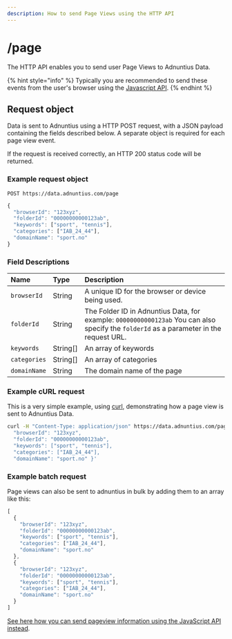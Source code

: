 ```yaml
---
description: How to send Page Views using the HTTP API
---
```


# /page

The HTTP API enables you to send user Page Views to Adnuntius Data.

{% hint style="info" %}
Typically you are recommended to send these events from the user's browser using the [Javascript API](../javascript/).
{% endhint %}

## Request object

Data is sent to Adnuntius using a HTTP POST request, with a JSON payload containing the fields described below. A separate object is required for each page view event.

If the request is received correctly, an HTTP 200 status code will be returned.

### Example request object

```http
POST https://data.adnuntius.com/page
```

```javascript
{
  "browserId": "123xyz",
  "folderId": "00000000000123ab",
  "keywords": ["sport", "tennis"],
  "categories": ["IAB_24_44"],
  "domainName": "sport.no"
}
```

### Field Descriptions

| Name | Type | Description |
| :--- | :--- | :--- |
| `browserId` | String | A unique ID for the browser or device being used. |
| `folderId` | String | The Folder ID in Adnuntius Data, for example: `00000000000123ab` You can also specify the `folderId` as a parameter in the request URL. |
| `keywords` | String\[\] | An array of keywords |
| `categories` | String\[\] | An array of categories |
| `domainName` | String | The domain name of the page |

### Example cURL request

This is a very simple example, using [curl](https://curl.haxx.se), demonstrating how a page view is sent to Adnuntius Data.

```bash
curl -H "Content-Type: application/json" https://data.adnuntius.com/page -d '{
  "browserId": "123xyz",
  "folderId": "00000000000123ab",
  "keywords": ["sport", "tennis"],
  "categories": ["IAB_24_44"],
  "domainName": "sport.no" }'
```

### Example batch request

Page views can also be sent to adnuntius in bulk by adding them to an array like this:

```javascript
[
  {
    "browserId": "123xyz",
    "folderId": "00000000000123ab",
    "keywords": ["sport", "tennis"],
    "categories": ["IAB_24_44"],
    "domainName": "sport.no"
  },
  {
    "browserId": "123xyz",
    "folderId": "00000000000123ab",
    "keywords": ["sport", "tennis"],
    "categories": ["IAB_24_44"],
    "domainName": "sport.no"
  }
]
```

[See here how you can send pageview information using the JavaScript API instead](../javascript/page-views.md).

